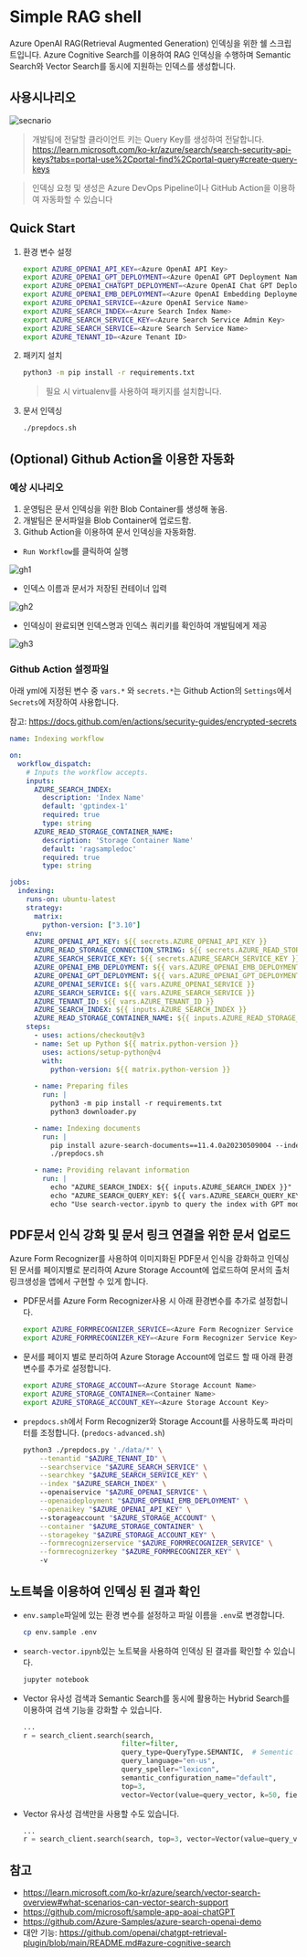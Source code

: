 # Simple RAG shell

Azure OpenAI RAG(Retrieval Augmented Generation) 인덱싱을 위한 쉘 스크립트입니다.
Azure Cognitive Search를 이용하여 RAG 인덱싱을 수행하며 Semantic Search와 Vector Search를 동시에 지원하는 인덱스를 생성합니다.

## 사용시나리오

![secnario](./image/seqdiagram.png)

> 개발팀에 전달할 클라이언트 키는 Query Key를 생성하여 전달합니다.
> https://learn.microsoft.com/ko-kr/azure/search/search-security-api-keys?tabs=portal-use%2Cportal-find%2Cportal-query#create-query-keys

> 인덱싱 요청 및 생성은 Azure DevOps Pipeline이나 GitHub Action을 이용하여 자동화할 수 있습니다

## Quick Start

1. 환경 변수 설정

    ```bash
    export AZURE_OPENAI_API_KEY=<Azure OpenAI API Key>
    export AZURE_OPENAI_GPT_DEPLOYMENT=<Azure OpenAI GPT Deployment Name>
    export AZURE_OPENAI_CHATGPT_DEPLOYMENT=<Azure OpenAI Chat GPT Deployment Name>
    export AZURE_OPENAI_EMB_DEPLOYMENT=<Azure OpenAI Embedding Deployment Name>
    export AZURE_OPENAI_SERVICE=<Azure OpenAI Service Name>
    export AZURE_SEARCH_INDEX=<Azure Search Index Name>
    export AZURE_SEARCH_SERVICE_KEY=<Azure Search Service Admin Key>
    export AZURE_SEARCH_SERVICE=<Azure Search Service Name>
    export AZURE_TENANT_ID=<Azure Tenant ID>

    ```

2. 패키지 설치

    ```bash
    python3 -m pip install -r requirements.txt
    ```

    > 필요 시 virtualenv를 사용하여 패키지를 설치합니다.


3. 문서 인덱싱

    ```bash
    ./prepdocs.sh
    ```

## (Optional) Github Action을 이용한 자동화

### 예상 시나리오

1. 운영팀은 문서 인덱싱을 위한 Blob Container를 생성해 놓음. 
2. 개발팀은 문서파일을 Blob Container에 업로드함.
3. Github Action을 이용하여 문서 인덱싱을 자동화함.

  * `Run Workflow`를 클릭하여 실행

![gh1](./image/githubaction1.png)

  * 인덱스 이름과 문서가 저장된 컨테이너 입력

![gh2](./image/githubaction2.png)

  * 인덱싱이 완료되면 인덱스명과 인덱스 쿼리키를 확인하여 개발팀에게 제공

![gh3](./image/githubaction3.png)   

### Github Action 설정파일

아래 yml에 지정된 변수 중 `vars.*` 와 `secrets.*`는 Github Action의 `Settings`에서 `Secrets`에 저장하여 사용합니다.

참고: https://docs.github.com/en/actions/security-guides/encrypted-secrets

```yml
name: Indexing workflow

on:
  workflow_dispatch:
    # Inputs the workflow accepts.
    inputs:            
      AZURE_SEARCH_INDEX:
        description: 'Index Name'
        default: 'gptindex-1'
        required: true      
        type: string    
      AZURE_READ_STORAGE_CONTAINER_NAME:
        description: 'Storage Container Name'
        default: 'ragsampledoc'
        required: true      
        type: string

jobs:
  indexing:
    runs-on: ubuntu-latest
    strategy:
      matrix:
        python-version: ["3.10"]
    env:
      AZURE_OPENAI_API_KEY: ${{ secrets.AZURE_OPENAI_API_KEY }}
      AZURE_READ_STORAGE_CONNECTION_STRING: ${{ secrets.AZURE_READ_STORAGE_CONNECTION_STRING }}
      AZURE_SEARCH_SERVICE_KEY: ${{ secrets.AZURE_SEARCH_SERVICE_KEY }}
      AZURE_OPENAI_EMB_DEPLOYMENT: ${{ vars.AZURE_OPENAI_EMB_DEPLOYMENT }}
      AZURE_OPENAI_GPT_DEPLOYMENT: ${{ vars.AZURE_OPENAI_GPT_DEPLOYMENT }}
      AZURE_OPENAI_SERVICE: ${{ vars.AZURE_OPENAI_SERVICE }}
      AZURE_SEARCH_SERVICE: ${{ vars.AZURE_SEARCH_SERVICE }}
      AZURE_TENANT_ID: ${{ vars.AZURE_TENANT_ID }}
      AZURE_SEARCH_INDEX: ${{ inputs.AZURE_SEARCH_INDEX }}
      AZURE_READ_STORAGE_CONTAINER_NAME: ${{ inputs.AZURE_READ_STORAGE_CONTAINER_NAME }}
    steps:
      - uses: actions/checkout@v3
      - name: Set up Python ${{ matrix.python-version }}
        uses: actions/setup-python@v4
        with:
          python-version: ${{ matrix.python-version }}           
            
      - name: Preparing files
        run: |
          python3 -m pip install -r requirements.txt
          python3 downloader.py

      - name: Indexing documents
        run: |
          pip install azure-search-documents==11.4.0a20230509004 --index-url=https://pkgs.dev.azure.com/azure-sdk/public/_packaging/azure-sdk-for-python/pypi/simple/
          ./prepdocs.sh    

      - name: Providing relavant information
        run: |
          echo "AZURE_SEARCH_INDEX: ${{ inputs.AZURE_SEARCH_INDEX }}"
          echo "AZURE_SEARCH_QUERY_KEY: ${{ vars.AZURE_SEARCH_QUERY_KEY }}"
          echo "Use search-vector.ipynb to query the index with GPT models"
```

## PDF문서 인식 강화 및 문서 링크 연결을 위한 문서 업로드

Azure Form Recognizer를 사용하여 이미지화된 PDF문서 인식을 강화하고 인덱싱 된 문서를 페이지별로 분리하여 Azure Storage Account에 업로드하여 문서의 출처 링크생성을 앱에서 구현할 수 있게 합니다.

* PDF문서를 Azure Form Recognizer사용 시 아래 환경변수를 추가로 설정합니다.

    ```bash
    export AZURE_FORMRECOGNIZER_SERVICE=<Azure Form Recognizer Service Name>
    export AZURE_FORMRECOGNIZER_KEY=<Azure Form Recognizer Service Key>
    ```
   
* 문서를 페이지 별로 분리하여 Azure Storage Account에 업로드 할 때 아래 환경변수를 추가로 설정합니다.

    ```bash
    export AZURE_STORAGE_ACCOUNT=<Azure Storage Account Name>
    export AZURE_STORAGE_CONTAINER=<Container Name>
    export AZURE_STORAGE_ACCOUNT_KEY=<Azure Storage Account Key>
    ```
    
* `prepdocs.sh`에서 Form Recognizer와 Storage Account를 사용하도록 파라미터를 조정합니다. (`predocs-advanced.sh`)

    ```bash
    python3 ./prepdocs.py './data/*' \
        --tenantid "$AZURE_TENANT_ID" \
        --searchservice "$AZURE_SEARCH_SERVICE" \
        --searchkey "$AZURE_SEARCH_SERVICE_KEY" \
        --index "$AZURE_SEARCH_INDEX" \  
        --openaiservice "$AZURE_OPENAI_SERVICE" \
        --openaideployment "$AZURE_OPENAI_EMB_DEPLOYMENT" \
        --openaikey "$AZURE_OPENAI_API_KEY" \        
        --storageaccount "$AZURE_STORAGE_ACCOUNT" \
        --container "$AZURE_STORAGE_CONTAINER" \
        --storagekey "$AZURE_STORAGE_ACCOUNT_KEY" \
        --formrecognizerservice "$AZURE_FORMRECOGNIZER_SERVICE" \
        --formrecognizerkey "$AZURE_FORMRECOGNIZER_KEY" \ 
        -v
    ```

## 노트북을 이용하여 인덱싱 된 결과 확인

* `env.sample`파일에 있는 환경 변수를 설정하고 파일 이름을 `.env`로 변경합니다.

    ```bash
    cp env.sample .env
    ```

* `search-vector.ipynb`있는 노트북을 사용하여 인덱싱 된 결과를 확인할 수 있습니다.

    ```bash
    jupyter notebook
    ```
* Vector 유사성 검색과 Semantic Search를 동시에 활용하는 Hybrid Search를 이용하여 검색 기능을 강화할 수 있습니다.

    ```python
    ...
    r = search_client.search(search, 
                            filter=filter,
                            query_type=QueryType.SEMANTIC,  # Sementic Search 부문
                            query_language="en-us", 
                            query_speller="lexicon", 
                            semantic_configuration_name="default", 
                            top=3,
                            vector=Vector(value=query_vector, k=50, fields="embedding") if query_vector else None) # Vector Search 부문
    ```

* Vector 유사성 검색만을 사용할 수도 있습니다.

    ```python
    ...
    r = search_client.search(search, top=3, vector=Vector(value=query_vector, k=50, fields="embedding") if query_vector else None)
    
    ```

## 참고

* https://learn.microsoft.com/ko-kr/azure/search/vector-search-overview#what-scenarios-can-vector-search-support
* https://github.com/microsoft/sample-app-aoai-chatGPT
* https://github.com/Azure-Samples/azure-search-openai-demo
* 대안 기능: https://github.com/openai/chatgpt-retrieval-plugin/blob/main/README.md#azure-cognitive-search